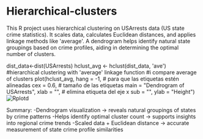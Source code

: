 # Hierarchical-clusters
This R project uses hierarchical clustering on USArrests data (US state crime statistics). It scales data, calculates Euclidean distances, and applies linkage methods like 'average'. A dendrogram helps identify natural state groupings based on crime profiles, aiding in determining the optimal number of clusters.


dist_data<-dist(USArrests)
hclust_avg <- hclust(dist_data, 'ave') #hierarchical clustering with 'average' linkage function #i compare average of clusters
plot(hclust_avg,
     hang = -1,                 # para que las etiquetas estén alineadas
     cex = 0.6,                 # tamaño de las etiquetas
     main = "Dendrogram of USArrests",
     xlab = "",                 # elimina etiqueta del eje x
     sub = "",
     ylab = "Height")   
![Rplotd](https://github.com/user-attachments/assets/eafe675c-2b41-40de-b44c-d0f41cf4ddc4)

Summary: 
-Dendrogram visualization → reveals natural groupings of states by crime patterns
-Helps identify optimal cluster count → supports insights into regional crime trends
-Scaled data + Euclidean distance → accurate measurement of state crime profile similarities 
